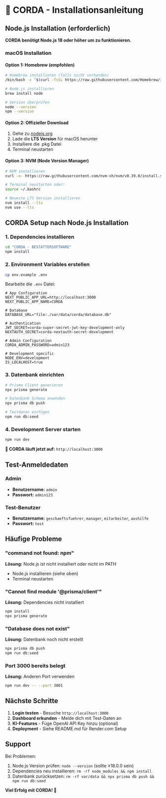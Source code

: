 # 🚀 CORDA - Installationsanleitung

## Node.js Installation (erforderlich)

**CORDA benötigt Node.js 18 oder höher um zu funktionieren.**

### macOS Installation

#### Option 1: Homebrew (empfohlen)
```bash
# Homebrew installieren (falls nicht vorhanden)
/bin/bash -c "$(curl -fsSL https://raw.githubusercontent.com/Homebrew/install/HEAD/install.sh)"

# Node.js installieren
brew install node

# Version überprüfen
node --version
npm --version
```

#### Option 2: Offizieller Download
1. Gehe zu [nodejs.org](https://nodejs.org)
2. Lade die **LTS Version** für macOS herunter
3. Installiere die .pkg Datei
4. Terminal neustarten

#### Option 3: NVM (Node Version Manager)
```bash
# NVM installieren
curl -o- https://raw.githubusercontent.com/nvm-sh/nvm/v0.39.0/install.sh | bash

# Terminal neustarten oder:
source ~/.bashrc

# Neueste LTS Version installieren
nvm install --lts
nvm use --lts
```

## CORDA Setup nach Node.js Installation

### 1. Dependencies installieren
```bash
cd "CORDA - BESTATTERSOFTWARE"
npm install
```

### 2. Environment Variables erstellen
```bash
cp env.example .env
```

Bearbeite die `.env` Datei:
```env
# App Configuration
NEXT_PUBLIC_APP_URL=http://localhost:3000
NEXT_PUBLIC_APP_NAME=CORDA

# Database
DATABASE_URL="file:./var/data/corda/database.db"

# Authentication
JWT_SECRET=corda-super-secret-jwt-key-development-only
NEXTAUTH_SECRET=corda-nextauth-secret-development

# Admin Configuration
CORDA_ADMIN_PASSWORD=admin123

# Development specific
NODE_ENV=development
IS_LOCALHOST=true
```

### 3. Datenbank einrichten
```bash
# Prisma Client generieren
npx prisma generate

# Datenbank Schema anwenden
npx prisma db push

# Testdaten einfügen
npm run db:seed
```

### 4. Development Server starten
```bash
npm run dev
```

**🎉 CORDA läuft jetzt auf:** `http://localhost:3000`

## Test-Anmeldedaten

### Admin
- **Benutzername:** `admin`
- **Passwort:** `admin123`

### Test-Benutzer
- **Benutzername:** `geschaeftsfuehrer`, `manager`, `mitarbeiter`, `aushilfe`
- **Passwort:** `test`

## Häufige Probleme

### "command not found: npm"
**Lösung:** Node.js ist nicht installiert oder nicht im PATH
- Node.js installieren (siehe oben)
- Terminal neustarten

### "Cannot find module '@prisma/client'"
**Lösung:** Dependencies nicht installiert
```bash
npm install
npx prisma generate
```

### "Database does not exist"
**Lösung:** Datenbank noch nicht erstellt
```bash
npx prisma db push
npm run db:seed
```

### Port 3000 bereits belegt
**Lösung:** Anderen Port verwenden
```bash
npm run dev -- --port 3001
```

## Nächste Schritte

1. **Login testen** - Besuche `http://localhost:3000`
2. **Dashboard erkunden** - Melde dich mit Test-Daten an
3. **KI-Features** - Füge OpenAI API Key hinzu (optional)
4. **Deployment** - Siehe README.md für Render.com Setup

## Support

Bei Problemen:
1. Node.js Version prüfen: `node --version` (sollte ≥18.0.0 sein)
2. Dependencies neu installieren: `rm -rf node_modules && npm install`
3. Datenbank zurücksetzen: `rm -rf var/data && npx prisma db push && npm run db:seed`

**Viel Erfolg mit CORDA! 🚀** 